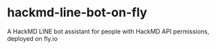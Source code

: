 # hackmd-line-bot-on-fly
A HackMD LINE bot assistant for people with HackMD API permissions, deployed on fly.io
